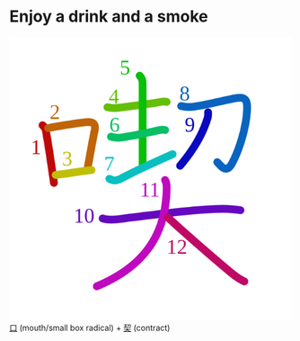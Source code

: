 # Enjoy a drink and a smoke
![55ab](Kanji/kanji-colorize/55ab.svg)
[口](Kanji/kanji-dict/口.md) (mouth/small box radical) + [契](契) (contract) 